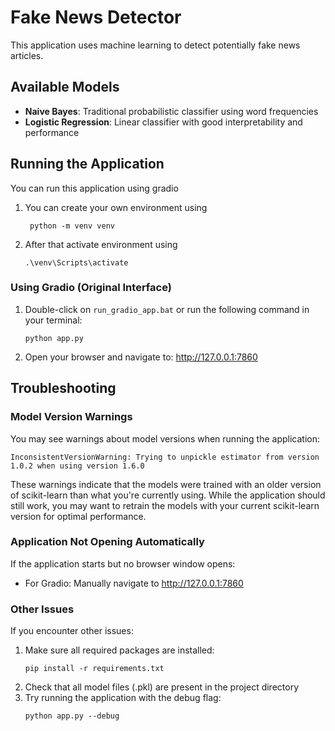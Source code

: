 # Fake News Detector

This application uses machine learning to detect potentially fake news articles.

## Available Models

- **Naive Bayes**: Traditional probabilistic classifier using word frequencies
- **Logistic Regression**: Linear classifier with good interpretability and performance

## Running the Application

You can run this application using gradio
1. You can create your own environment using 
   ```
    python -m venv venv
   ```
2. After that activate environment using
   ```
   .\venv\Scripts\activate 
   ```
### Using Gradio (Original Interface)

1. Double-click on `run_gradio_app.bat` or run the following command in your terminal:
   ```
   python app.py
   ```

2. Open your browser and navigate to: http://127.0.0.1:7860


## Troubleshooting

### Model Version Warnings

You may see warnings about model versions when running the application:

```
InconsistentVersionWarning: Trying to unpickle estimator from version 1.0.2 when using version 1.6.0
```

These warnings indicate that the models were trained with an older version of scikit-learn than what you're currently using. While the application should still work, you may want to retrain the models with your current scikit-learn version for optimal performance.

### Application Not Opening Automatically

If the application starts but no browser window opens:
- For Gradio: Manually navigate to http://127.0.0.1:7860

### Other Issues

If you encounter other issues:
1. Make sure all required packages are installed:
   ```
   pip install -r requirements.txt
   ```
2. Check that all model files (.pkl) are present in the project directory
3. Try running the application with the debug flag:
   ```
   python app.py --debug
   ```

